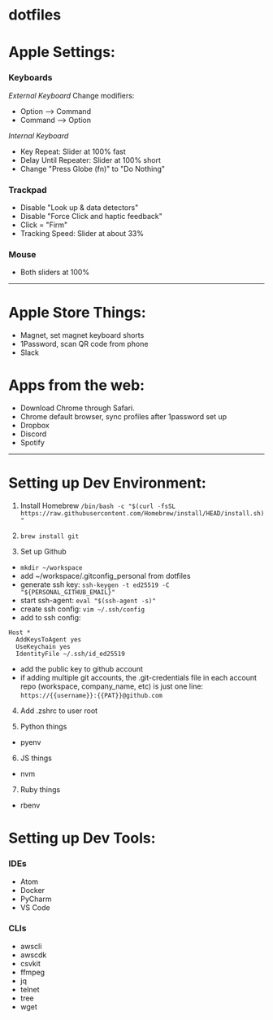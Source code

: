 # dotfiles

# Apple Settings:
### Keyboards
*External Keyboard* 
Change modifiers:
- Option --> Command
- Command --> Option

*Internal Keyboard*
- Key Repeat: Slider at 100% fast
- Delay Until Repeater: Slider at 100% short
- Change "Press Globe (fn)" to "Do Nothing"

### Trackpad
- Disable "Look up & data detectors"
- Disable "Force Click and haptic feedback"
- Click = "Firm"
- Tracking Speed: Slider at about 33%

### Mouse
- Both sliders at 100%

----

# Apple Store Things:
- Magnet, set magnet keyboard shorts
- 1Password, scan QR code from phone
- Slack

# Apps from the web:
- Download Chrome through Safari.
- Chrome default browser, sync profiles after 1password set up
- Dropbox
- Discord
- Spotify

----

# Setting up Dev Environment:
1. Install Homebrew
`/bin/bash -c "$(curl -fsSL https://raw.githubusercontent.com/Homebrew/install/HEAD/install.sh)"`

2. `brew install git`

3. Set up Github

- `mkdir ~/workspace`
- add ~/workspace/.gitconfig_personal from dotfiles
- generate ssh key:  `ssh-keygen -t ed25519 -C "${PERSONAL_GITHUB_EMAIL}"`
- start ssh-agent:  `eval "$(ssh-agent -s)"`
- create ssh config: `vim ~/.ssh/config`
- add to ssh config:
```
Host *
  AddKeysToAgent yes
  UseKeychain yes
  IdentityFile ~/.ssh/id_ed25519
```
- add the public key to github account
- if adding multiple git accounts, the .git-credentials file in each account repo (workspace, company_name, etc) is just one line:
`https://{{username}}:{{PAT}}@github.com`

4. Add .zshrc to user root

5. Python things
- pyenv

6. JS things
- nvm

7. Ruby things
- rbenv

# Setting up Dev Tools:
### IDEs
- Atom
- Docker
- PyCharm
- VS Code

### CLIs
- awscli
- awscdk
- csvkit
- ffmpeg
- jq
- telnet
- tree
- wget

